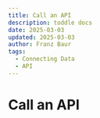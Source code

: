 ```yaml
---
title: Call an API
description: toddle docs
date: 2025-03-03
updated: 2025-03-03
author: Franz Baur
tags: 
  - Connecting Data
  - API
---
```


# Call an API
